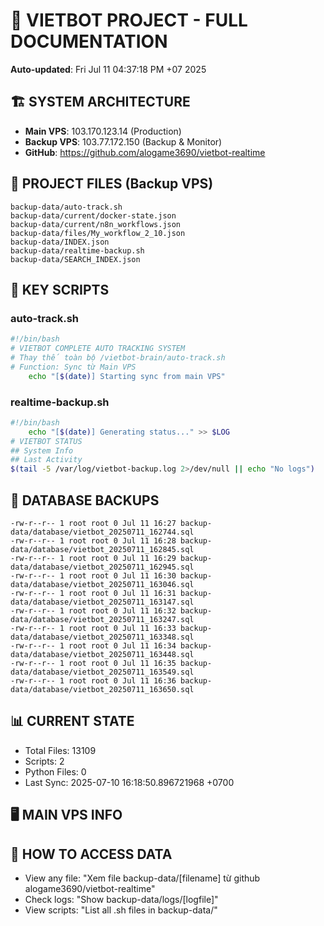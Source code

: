 # 🤖 VIETBOT PROJECT - FULL DOCUMENTATION
**Auto-updated**: Fri Jul 11 04:37:18 PM +07 2025

## 🏗️ SYSTEM ARCHITECTURE
- **Main VPS**: 103.170.123.14 (Production)
- **Backup VPS**: 103.77.172.150 (Backup & Monitor)
- **GitHub**: https://github.com/alogame3690/vietbot-realtime

## 📁 PROJECT FILES (Backup VPS)
```
backup-data/auto-track.sh
backup-data/current/docker-state.json
backup-data/current/n8n_workflows.json
backup-data/files/My_workflow_2_10.json
backup-data/INDEX.json
backup-data/realtime-backup.sh
backup-data/SEARCH_INDEX.json
```

## 🔧 KEY SCRIPTS
### auto-track.sh
```bash
#!/bin/bash
# VIETBOT COMPLETE AUTO TRACKING SYSTEM
# Thay thế toàn bộ /vietbot-brain/auto-track.sh
# Function: Sync từ Main VPS
    echo "[$(date)] Starting sync from main VPS"
```
### realtime-backup.sh
```bash
#!/bin/bash
    echo "[$(date)] Generating status..." >> $LOG
# VIETBOT STATUS
## System Info
## Last Activity
$(tail -5 /var/log/vietbot-backup.log 2>/dev/null || echo "No logs")
```

## 💾 DATABASE BACKUPS
```
-rw-r--r-- 1 root root 0 Jul 11 16:27 backup-data/database/vietbot_20250711_162744.sql
-rw-r--r-- 1 root root 0 Jul 11 16:28 backup-data/database/vietbot_20250711_162845.sql
-rw-r--r-- 1 root root 0 Jul 11 16:29 backup-data/database/vietbot_20250711_162945.sql
-rw-r--r-- 1 root root 0 Jul 11 16:30 backup-data/database/vietbot_20250711_163046.sql
-rw-r--r-- 1 root root 0 Jul 11 16:31 backup-data/database/vietbot_20250711_163147.sql
-rw-r--r-- 1 root root 0 Jul 11 16:32 backup-data/database/vietbot_20250711_163247.sql
-rw-r--r-- 1 root root 0 Jul 11 16:33 backup-data/database/vietbot_20250711_163348.sql
-rw-r--r-- 1 root root 0 Jul 11 16:34 backup-data/database/vietbot_20250711_163448.sql
-rw-r--r-- 1 root root 0 Jul 11 16:35 backup-data/database/vietbot_20250711_163549.sql
-rw-r--r-- 1 root root 0 Jul 11 16:36 backup-data/database/vietbot_20250711_163650.sql
```

## 📊 CURRENT STATE
- Total Files: 13109
- Scripts: 2
- Python Files: 0
- Last Sync: 2025-07-10 16:18:50.896721968 +0700

## 🖥️ MAIN VPS INFO


## 🚨 HOW TO ACCESS DATA
- View any file: "Xem file backup-data/[filename] từ github alogame3690/vietbot-realtime"
- Check logs: "Show backup-data/logs/[logfile]"
- View scripts: "List all .sh files in backup-data/"
